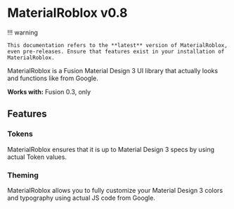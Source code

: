 # MaterialRoblox v0.8

!!! warning

    This documentation refers to the **latest** version of MaterialRoblox, even pre-releases. Ensure that features exist in your installation of MaterialRoblox.

MaterialRoblox is a Fusion Material Design 3 UI library that actually looks and functions like from Google.

**Works with:** Fusion 0.3, only

## Features

### Tokens

MaterialRoblox ensures that it is up to Material Design 3 specs by using actual Token values.

### Theming

MaterialRoblox allows you to fully customize your Material Design 3 colors and typography using actual JS code from Google.